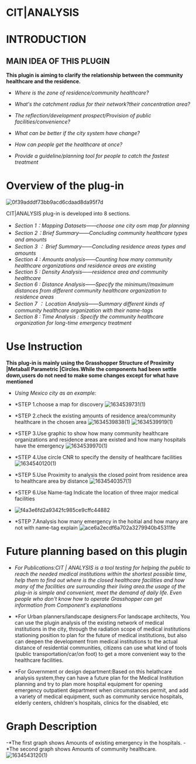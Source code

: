# CIT|ANALYSIS
# INTRODUCTION

## MAIN IDEA OF THIS PLUGIN
**This plugin is aiming to clarify the relationship between the community healthcare and the residence.**
- *Where is the zone of residence/community healthcare?*
- *What's the catchment radius for their network?their concentration area?*
- *The reflection/development prospect/Provision of public facilities/convenience?*

- *What can be better if the city system have change?*
- *How can people get the healthcare at once?*
- *Provide a guideline/planning tool for people to catch the fastest treatment*

# Overview of the plug-in
![0f39adddf73bb9acd6cdaad8da95f7d](https://user-images.githubusercontent.com/88995973/137676367-e90b158c-53b5-4fdf-8858-98b4109b1609.png)

CIT|ANALYSIS plug-in is developed into 8 sections.
- *Section 1：Mapping Datasets——choose one city osm map for planning*
- *Section 2：Brief Summary——Concluding community healthcare types and amounts*
- *Section 3 ： Brief Summary——Concluding residence areas types and amounts*
- *Section 4 : Amounts analysis——Counting how many community healthcare organizations and residence areas are existing*
- *Section 5 : Density Analysis——residence area and community healthcare*
- *Section 6 : Distance Analysis——Specify the minimum//maximum distances from different community healthcare organization to residence areas*
- *Section 7 ： Location Analysis——Summary different kinds of community healthcare organization with their name-tags*
- *Section 8 : Time Analysis : Specify the community healthcare organization for long-time emergency treatment*

# Use Instruction
**This plug-in is mainly using the Grasshopper Structure of Proximity |Metaball Parametric |Circles.While the components had been settle down,users do not need to make some changes except for what have mentioned**

- *Using Mexico city as an example:*
- *STEP 1.choose a map for discovery
![1634539731(1)](https://user-images.githubusercontent.com/88995973/137682277-368e3fb8-7132-468a-8e4a-b45bd3c83781.png)

- *STEP 2.check the existing amounts of residence area/community healthcare in the chosen area
![1634539838(1)](https://user-images.githubusercontent.com/88995973/137682379-a22dade7-99bc-42c8-90d8-4e9ea0a2b13e.png)
![1634539919(1)](https://user-images.githubusercontent.com/88995973/137682536-ff7ca371-8094-4c79-90cc-9c375412eff9.png)


- *STEP 3.Use graphic to show how many community healthcare organizations and residence areas are existed and how many hospitals have the emergency
![1634539970(1)](https://user-images.githubusercontent.com/88995973/137682710-f34e3d84-85ff-4e6a-a127-8fe04ce470ec.png)


- *STEP 4.Use circle CNR to specify the density of healthcare facilities
![1634540120(1)](https://user-images.githubusercontent.com/88995973/137682918-2b7d725b-2a4f-4172-8d9f-62e0cf124506.png)

- *STEP 5.Use Proximity to analysis the closed point from residence area to healthcare area by distance
![1634540357(1)](https://user-images.githubusercontent.com/88995973/137683417-eebe420d-b5df-48dd-830c-7edf246886ac.png)

- *STEP 6.Use Name-tag Indicate the location of three major medical facilities
- ![f4a3e6fd2a9342fc985ce9cffc44882](https://user-images.githubusercontent.com/88995973/137683909-d9a6b215-f7e8-4a4d-8951-c3c6358bb935.png)

- *STEP 7.Analysis how many emergency in the hoitial and how many are not with name-tag explain
![ace6a2ecdf6a702a3279940b45311fe](https://user-images.githubusercontent.com/88995973/137684369-e471e0d4-6336-4647-986a-55b3216ace93.png)

# Future planning based on this plugin

- *For Publications:CIT | ANALYSIS is a tool testing for helping the public to reach the needed medical institutions within the shortest possible time, help them to find out where is the closed healthcare facilities and how many of the facilities are surrounding their living area.the usage of the plug-in is simple and convenient, meet the demand of daily life. Even people who don't know how to operate Grasshopper can get information from Component's explanations*


- *For Urban planners/landscape designers:For landscape architects, You can use the plugin analysis of the existing network of medical institutions in the city, through the radiation scope of medical institutions stationing position to plan for the future of medical institutions, but also can deepen the development from medical institutions to the actual distance of residential communities, citizens can use what kind of tools (public transportation/car/on foot) to get a more convenient way to the healthcare facilities.

- *For Government or design department:Based on this helathcare analysis system,they can have a future plan for the Medical Institution planning and try to plan more hospital equipment for opening emergency outpatient department when circumstances permit, and add a variety of medical equipment, such as community service hospitals, elderly centers, children's hospitals, clinics for the disabled, etc

# Graph Description
-*The first graph shows Amounts of existing emergency in the hospitals.
-*The second graph shows Amounts of community healthcare.
![1634543120(1)](https://user-images.githubusercontent.com/88995973/137689229-ee1f35a7-ce8d-43e0-800d-c79bd8bcbb95.png)

